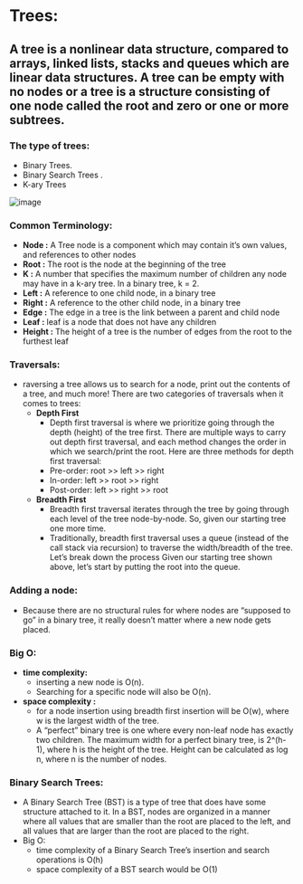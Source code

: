 # Trees:
## A tree is a nonlinear data structure, compared to arrays, linked lists, stacks and queues which are linear data structures. A tree can be empty with no nodes or a tree is a structure consisting of one node called the root and zero or one or more subtrees.

### The type of trees:
  - Binary Trees.
  - Binary Search Trees .
  - K-ary Trees

   ![image](https://user-images.githubusercontent.com/79833733/125485036-db8478d0-3f31-4c3b-a1a8-ba01cc4d7c54.png)


### Common Terminology:
  - **Node :** A Tree node is a component which may contain it’s own values, and references to other nodes
  - **Root :** The root is the node at the beginning of the tree
  - **K :** A number that specifies the maximum number of children any node may have in a k-ary tree. In a binary tree, k = 2.
  - **Left :** A reference to one child node, in a binary tree
  - **Right :** A reference to the other child node, in a binary tree
  - **Edge :** The edge in a tree is the link between a parent and child node
  - **Leaf :** leaf is a node that does not have any children
  - **Height :** The height of a tree is the number of edges from the root to the furthest leaf

### Traversals:
 - raversing a tree allows us to search for a node, print out the contents of a tree, and much more! There are two categories of traversals when it comes to trees:
    - **Depth First**
      - Depth first traversal is where we prioritize going through the depth (height) of the tree first. There are multiple ways to carry out depth first traversal, and each method changes the order in which we search/print the root. Here are three methods for depth first traversal:
       -  Pre-order: root >> left >> right
       - In-order: left >> root >> right
       - Post-order: left >> right >> root
    - **Breadth First**
      - Breadth first traversal iterates through the tree by going through each level of the tree node-by-node. So, given our starting tree one more time.
      - Traditionally, breadth first traversal uses a queue (instead of the call stack via recursion) to traverse the width/breadth of the tree. Let’s break down the process Given our starting tree shown above, let’s start by putting the root into the queue.


### Adding a node:
  - Because there are no structural rules for where nodes are “supposed to go” in a binary tree, it really doesn’t matter where a new node gets placed.

### Big O:
- **time complexity:**
  - inserting a new node is O(n).
  - Searching for a specific node will also be O(n).
- **space complexity :**
  - for a node insertion using breadth first insertion will be O(w), where w is the largest width of the tree.
  - A “perfect” binary tree is one where every non-leaf node has exactly two children. The maximum width for a perfect binary tree, is 2^(h-1), where h is the height of the tree. Height can be calculated as log n, where n is the number of nodes.

### Binary Search Trees:
- A Binary Search Tree (BST) is a type of tree that does have some structure attached to it. In a BST, nodes are organized in a manner where all values that are smaller than the root are placed to the left, and all values that are larger than the root are placed to the right.
- Big O:
  - time complexity of a Binary Search Tree’s insertion and search operations is O(h)
  -  space complexity of a BST search would be O(1)






